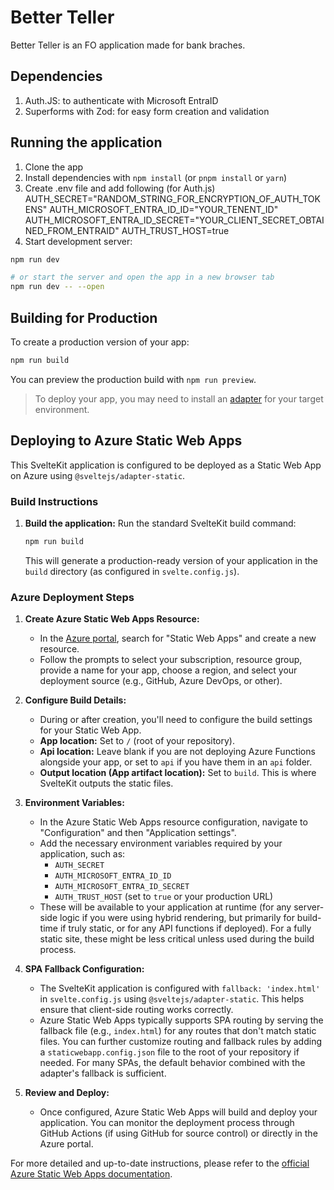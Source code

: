 # Better Teller

Better Teller is an FO application made for bank braches.

## Dependencies
1. Auth.JS: to authenticate with Microsoft EntraID
2. Superforms with Zod: for easy form creation and validation 

## Running the application

1. Clone the app
2. Install dependencies with `npm install` (or `pnpm install` or `yarn`)
3. Create .env file and add following (for Auth.js)
AUTH_SECRET="RANDOM_STRING_FOR_ENCRYPTION_OF_AUTH_TOKENS"
AUTH_MICROSOFT_ENTRA_ID_ID="YOUR_TENENT_ID"
AUTH_MICROSOFT_ENTRA_ID_SECRET="YOUR_CLIENT_SECRET_OBTAINED_FROM_ENTRAID"
AUTH_TRUST_HOST=true
4. Start development server:

```bash
npm run dev

# or start the server and open the app in a new browser tab
npm run dev -- --open
```

## Building for Production

To create a production version of your app:

```bash
npm run build
```

You can preview the production build with `npm run preview`.

> To deploy your app, you may need to install an [adapter](https://svelte.dev/docs/kit/adapters) for your target environment.

## Deploying to Azure Static Web Apps

This SvelteKit application is configured to be deployed as a Static Web App on Azure using `@sveltejs/adapter-static`.

### Build Instructions

1.  **Build the application:**
    Run the standard SvelteKit build command:
    ```bash
    npm run build
    ```
    This will generate a production-ready version of your application in the `build` directory (as configured in `svelte.config.js`).

### Azure Deployment Steps

1.  **Create Azure Static Web Apps Resource:**
    *   In the [Azure portal](https://portal.azure.com/), search for "Static Web Apps" and create a new resource.
    *   Follow the prompts to select your subscription, resource group, provide a name for your app, choose a region, and select your deployment source (e.g., GitHub, Azure DevOps, or other).

2.  **Configure Build Details:**
    *   During or after creation, you'll need to configure the build settings for your Static Web App.
    *   **App location:** Set to `/` (root of your repository).
    *   **Api location:** Leave blank if you are not deploying Azure Functions alongside your app, or set to `api` if you have them in an `api` folder.
    *   **Output location (App artifact location):** Set to `build`. This is where SvelteKit outputs the static files.

3.  **Environment Variables:**
    *   In the Azure Static Web Apps resource configuration, navigate to "Configuration" and then "Application settings".
    *   Add the necessary environment variables required by your application, such as:
        *   `AUTH_SECRET`
        *   `AUTH_MICROSOFT_ENTRA_ID_ID`
        *   `AUTH_MICROSOFT_ENTRA_ID_SECRET`
        *   `AUTH_TRUST_HOST` (set to `true` or your production URL)
    *   These will be available to your application at runtime (for any server-side logic if you were using hybrid rendering, but primarily for build-time if truly static, or for any API functions if deployed). For a fully static site, these might be less critical unless used during the build process.

4.  **SPA Fallback Configuration:**
    *   The SvelteKit application is configured with `fallback: 'index.html'` in `svelte.config.js` using `@sveltejs/adapter-static`. This helps ensure that client-side routing works correctly.
    *   Azure Static Web Apps typically supports SPA routing by serving the fallback file (e.g., `index.html`) for any routes that don't match static files. You can further customize routing and fallback rules by adding a `staticwebapp.config.json` file to the root of your repository if needed. For many SPAs, the default behavior combined with the adapter's fallback is sufficient.

5.  **Review and Deploy:**
    *   Once configured, Azure Static Web Apps will build and deploy your application. You can monitor the deployment process through GitHub Actions (if using GitHub for source control) or directly in the Azure portal.

For more detailed and up-to-date instructions, please refer to the [official Azure Static Web Apps documentation](https://docs.microsoft.com/azure/static-web-apps/).